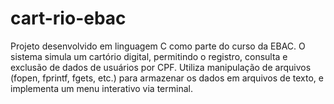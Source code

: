 # cart-rio-ebac
Projeto desenvolvido em linguagem C como parte do curso da EBAC. O sistema simula um cartório digital, permitindo o registro, consulta e exclusão de dados de usuários por CPF.  Utiliza manipulação de arquivos (fopen, fprintf, fgets, etc.) para armazenar os dados em arquivos de texto, e implementa um menu interativo via terminal.  
